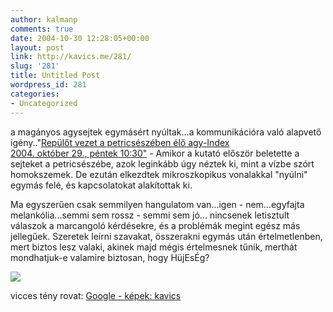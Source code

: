 ```yaml
---
author: kalmanp
comments: true
date: 2004-10-30 12:28:05+00:00
layout: post
link: http://kavics.me/281/
slug: '281'
title: Untitled Post
wordpress_id: 281
categories:
- Uncategorized
---
```


a magányos agysejtek egymásért nyúltak...a kommunikációra való alapvető igény.."[Repülőt vezet a petricsészében élő agy-Index  
2004. október 29., péntek 10:30"](http://index.hu/tech/tudomany/agy041028/) - Amikor a kutató először beletette a sejteket a petricsészébe, azok leginkább úgy néztek ki, mint a vízbe szórt homokszemek. De ezután elkezdtek mikroszkopikus vonalakkal "nyúlni" egymás felé, és kapcsolatokat alakítottak ki.




Ma egyszerűen csak semmilyen hangulatom van...igen - nem...egyfajta melankólia...semmi sem rossz - semmi sem jó... nincsenek letisztult válaszok a marcangoló kérdésekre, és a problémák megint egész más jellegűek. Szeretek leírni szavakat, összerakni egymás után értelmetlenben, mert biztos lesz valaki, akinek majd mégis értelmesnek tűnik, merthát mondhatjuk-e valamire biztosan, hogy HüjEsÉg?




![](http://kavics.freeblog.hu/Files/kavicstalp.jpg)




vicces tény rovat: [Google - képek: kavics](http://images.google.co.hu/images?hl=hu&newwindow=1&q=kavics&sa=N&tab=wi&meta=)
